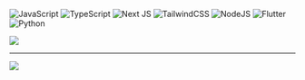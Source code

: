 
![JavaScript](https://img.shields.io/badge/javascript-%23323330.svg?style=flat-square&logo=javascript&logoColor=%23F7DF1E) 
![TypeScript](https://img.shields.io/badge/typescript-%23007ACC.svg?style=flat-square&logo=typescript&logoColor=white) 
![Next JS](https://img.shields.io/badge/Next-black?style=flat-square&logo=next.js&logoColor=white) 
![TailwindCSS](https://img.shields.io/badge/tailwindcss-%2338B2AC.svg?style=flat-square&logo=tailwind-css&logoColor=white) 
![NodeJS](https://img.shields.io/badge/node.js-6DA55F?style=flat-square&logo=node.js&logoColor=white) 
![Flutter](https://img.shields.io/badge/Flutter-%2302569B.svg?style=flat-square&logo=Flutter&logoColor=white) 
![Python](https://img.shields.io/badge/python-3670A0?style=flat-square&logo=python&logoColor=ffdd54) 

![](https://nirzak-streak-stats.vercel.app/?user=akiftufekci&theme=transparent&hide_border=false)<br/>



---
[![](https://visitcount.itsvg.in/api?id=akiftufekci&icon=1&color=1)](https://visitcount.itsvg.in)



<!-- Proudly created with GPRM ( https://gprm.itsvg.in ) -->
